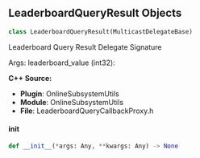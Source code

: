 ## LeaderboardQueryResult Objects

```python
class LeaderboardQueryResult(MulticastDelegateBase)
```

Leaderboard Query Result  Delegate Signature

Args:
    leaderboard_value (int32):

**C++ Source:**

- **Plugin**: OnlineSubsystemUtils
- **Module**: OnlineSubsystemUtils
- **File**: LeaderboardQueryCallbackProxy.h

<a id="unreal.LeaderboardQueryResult.__init__"></a>

#### __init__

```python
def __init__(*args: Any, **kwargs: Any) -> None
```

<a id="unreal.OnLeaderboardFlushed"></a>